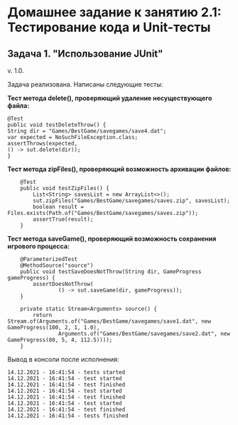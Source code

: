 # Домашнее задание к занятию 2.1: Тестирование кода и Unit-тесты
## Задача 1. "Использование JUnit"

v. 1.0.

Задача реализована. Написаны следующие тесты:


**Тест метода delete(), проверяющий удаление несуществующего файла:**
```
@Test
public void testDeleteThrow() {
String dir = "Games/BestGame/savegames/save4.dat";
var expected = NoSuchFileException.class;
assertThrows(expected,
() -> sut.delete(dir));
}
```
**Тест метода zipFiles(), проверяющий возможность архивации файлов:**
```
    @Test
    public void testZipFiles() {
        List<String> savesList = new ArrayList<>();
        sut.zipFiles("Games/BestGame/savegames/saves.zip", savesList);
        boolean result = Files.exists(Path.of("Games/BestGame/savegames/saves.zip"));
        assertTrue(result);
    }
```

**Тест метода saveGame(), проверяющий возможность сохранения игрового процесса:**
```
    @ParameterizedTest
    @MethodSource("source")
    public void testSaveDoesNotThrow(String dir, GameProgress gameProgress) {
        assertDoesNotThrow(
                () -> sut.saveGame(dir, gameProgress));
    }

    private static Stream<Arguments> source() {
        return Stream.of(Arguments.of("Games/BestGame/savegames/save1.dat", new GameProgress(100, 2, 1, 1.0),
                Arguments.of("Games/BestGame/savegames/save2.dat", new GameProgress(80, 5, 4, 112.5))));
    }
```

Вывод в консоли после исполнения:
```
14.12.2021 - 16:41:54 - tests started
14.12.2021 - 16:41:54 - test started
14.12.2021 - 16:41:54 - test finished
14.12.2021 - 16:41:54 - test started
14.12.2021 - 16:41:54 - test finished
14.12.2021 - 16:41:54 - test started
14.12.2021 - 16:41:54 - test finished
14.12.2021 - 16:41:54 - tests finished
```